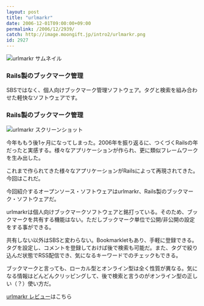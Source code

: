 ```yaml
---
layout: post
title: "urlmarkr"
date: 2006-12-01T09:00:00+09:00
permalink: /2006/12/2939/
catch: http://image.moongift.jp/intro2/urlmarkr.png
id: 2927
---
```

 ![urlmarkr サムネイル](http://image.moongift.jp/intro2/urlmarkr.t.png "urlmarkr サムネイル")
  

### Rails製のブックマーク管理
  
SBSではなく、個人向けブックマーク管理ソフトウェア。タグと検索を組み合わせた軽快なソフトウェアです。  
<!--more-->  

### Rails製のブックマーク管理
  

![urlmarkr スクリーンショット](http://image.moongift.jp/intro2/urlmarkr.png "urlmarkr スクリーンショット")

  

今年ももう後1ヶ月になってしまった。2006年を振り返るに、つくづくRailsの年だったと実感する。様々なアプリケーションが作られ、更に類似フレームワークを生み出した。

  

これまで作られてきた様々なアプリケーションがRailsによって再現されてきた。今回はこれだ。

  

今回紹介するオープンソース・ソフトウェアはurlmarkr、Rails製のブックマーク・ソフトウェアだ。

  

urlmarkrは個人向けブックマークソフトウェアと銘打っている。そのため、ブックマークを共有する機能はない。ただしブックマーク単位で公開/非公開の設定をする事ができる。

  

共有しない以外はSBSと変わらない。Bookmarkletもあり、手軽に登録できる。タグを設定し、コメントを登録しておけば後で検索も可能だ。また、タグで絞り込んだ状態でRSS配信でき、気になるキーワードでのチェックもできる。

  

ブックマークと言っても、ローカル型とオンライン型は全く性質が異なる。気になる情報はどんどんクリッピングして、後で検索と言うのがオンライン型の正しい（？）使い方だ。

  

[urlmarkr レビュー](http://oss.moongift.jp/review/i-2940.html)はこちら

